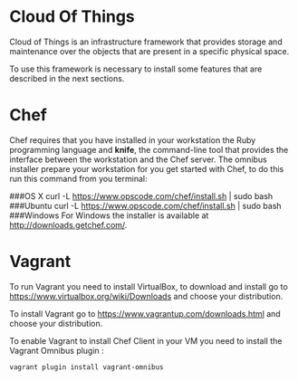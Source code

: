 Cloud Of Things
===============

Cloud of Things is an infrastructure framework that provides storage and maintenance over
the objects that are present in a specific physical space.

To use this framework is necessary to install some features that are described in the next
sections.

# Chef

Chef requires that you have installed in your workstation the Ruby programming language and **knife**,
the command-line tool that provides the interface between the workstation and the Chef server. The omnibus
installer prepare your workstation for you get started with Chef, to do this run this command from you terminal:

###OS X
    curl -L https://www.opscode.com/chef/install.sh | sudo bash
###Ubuntu
    curl -L https://www.opscode.com/chef/install.sh | sudo bash
###Windows
For Windows the installer is available at http://downloads.getchef.com/.
# Vagrant

To run Vagrant you need to install VirtualBox, to download and install go to https://www.virtualbox.org/wiki/Downloads
and choose your distribution.

To install Vagrant go to https://www.vagrantup.com/downloads.html and choose your distribution.

To enable Vagrant to install Chef Client in your VM you need to install the Vagrant Omnibus
plugin :

    vagrant plugin install vagrant-omnibus
